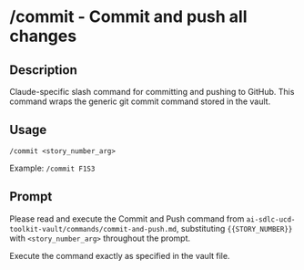 # /commit - Commit and push all changes

## Description

Claude-specific slash command for committing and pushing to GitHub. This command wraps the generic git commit command stored in the vault.

## Usage

```
/commit <story_number_arg>
```

Example: `/commit F1S3`

## Prompt

Please read and execute the Commit and Push command from `ai-sdlc-ucd-toolkit-vault/commands/commit-and-push.md`, substituting `{{STORY_NUMBER}}` with `<story_number_arg>` throughout the prompt.

Execute the command exactly as specified in the vault file.
